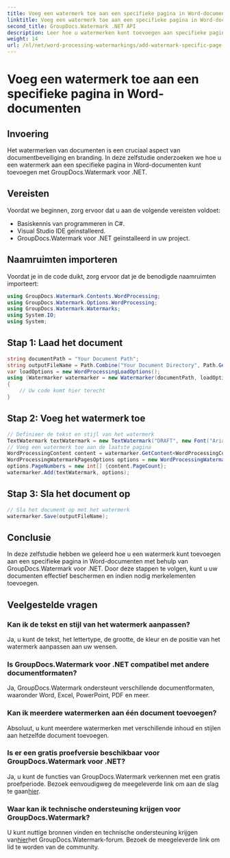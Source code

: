 ```yaml
---
title: Voeg een watermerk toe aan een specifieke pagina in Word-documenten
linktitle: Voeg een watermerk toe aan een specifieke pagina in Word-documenten
second_title: GroupDocs.Watermark .NET API
description: Leer hoe u watermerken kunt toevoegen aan specifieke pagina's in Word-documenten met behulp van GroupDocs voor .NET. Bescherm uw inhoud moeiteloos.
weight: 14
url: /nl/net/word-processing-watermarkings/add-watermark-specific-page-word-docs/
---
```


# Voeg een watermerk toe aan een specifieke pagina in Word-documenten

## Invoering
Het watermerken van documenten is een cruciaal aspect van documentbeveiliging en branding. In deze zelfstudie onderzoeken we hoe u een watermerk aan een specifieke pagina in Word-documenten kunt toevoegen met GroupDocs.Watermark voor .NET.
## Vereisten
Voordat we beginnen, zorg ervoor dat u aan de volgende vereisten voldoet:
- Basiskennis van programmeren in C#.
- Visual Studio IDE geïnstalleerd.
- GroupDocs.Watermark voor .NET geïnstalleerd in uw project.

## Naamruimten importeren
Voordat je in de code duikt, zorg ervoor dat je de benodigde naamruimten importeert:
```csharp
using GroupDocs.Watermark.Contents.WordProcessing;
using GroupDocs.Watermark.Options.WordProcessing;
using GroupDocs.Watermark.Watermarks;
using System.IO;
using System;
```
## Stap 1: Laad het document
```csharp
string documentPath = "Your Document Path";
string outputFileName = Path.Combine("Your Document Directory", Path.GetFileName(documentPath));
var loadOptions = new WordProcessingLoadOptions();
using (Watermarker watermarker = new Watermarker(documentPath, loadOptions))
{
    // Uw code komt hier terecht
}
```
## Stap 2: Voeg het watermerk toe
```csharp
// Definieer de tekst en stijl van het watermerk
TextWatermark textWatermark = new TextWatermark("DRAFT", new Font("Arial", 42));
// Voeg een watermerk toe aan de laatste pagina
WordProcessingContent content = watermarker.GetContent<WordProcessingContent>();
WordProcessingWatermarkPagesOptions options = new WordProcessingWatermarkPagesOptions();
options.PageNumbers = new int[] {content.PageCount};
watermarker.Add(textWatermark, options);
```
## Stap 3: Sla het document op
```csharp
// Sla het document op met het watermerk
watermarker.Save(outputFileName);
```

## Conclusie
In deze zelfstudie hebben we geleerd hoe u een watermerk kunt toevoegen aan een specifieke pagina in Word-documenten met behulp van GroupDocs.Watermark voor .NET. Door deze stappen te volgen, kunt u uw documenten effectief beschermen en indien nodig merkelementen toevoegen.
## Veelgestelde vragen
### Kan ik de tekst en stijl van het watermerk aanpassen?
Ja, u kunt de tekst, het lettertype, de grootte, de kleur en de positie van het watermerk aanpassen aan uw wensen.
### Is GroupDocs.Watermark voor .NET compatibel met andere documentformaten?
Ja, GroupDocs.Watermark ondersteunt verschillende documentformaten, waaronder Word, Excel, PowerPoint, PDF en meer.
### Kan ik meerdere watermerken aan één document toevoegen?
Absoluut, u kunt meerdere watermerken met verschillende inhoud en stijlen aan hetzelfde document toevoegen.
### Is er een gratis proefversie beschikbaar voor GroupDocs.Watermark voor .NET?
 Ja, u kunt de functies van GroupDocs.Watermark verkennen met een gratis proefperiode. Bezoek eenvoudigweg de meegeleverde link om aan de slag te gaan[hier](https://releases.groupdocs.com/).
### Waar kan ik technische ondersteuning krijgen voor GroupDocs.Watermark?
 U kunt nuttige bronnen vinden en technische ondersteuning krijgen van[hier](https://forum.groupdocs.com/c/watermark/19)het GroupDocs.Watermark-forum. Bezoek de meegeleverde link om lid te worden van de community.